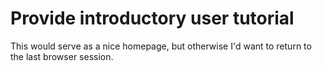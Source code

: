 # Provide introductory user tutorial

This would serve as a nice homepage, but otherwise I'd want to return to the last browser session.